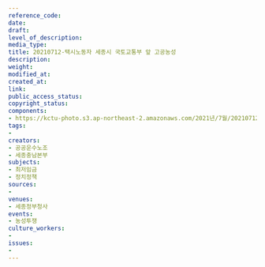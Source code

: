 ```yaml
---
reference_code: 
date: 
draft: 
level_of_description: 
media_type: 
title: 20210712-택시노동자 세종시 국토교통부 앞 고공농성
description: 
weight: 
modified_at: 
created_at: 
link: 
public_access_status: 
copyright_status: 
components:
- https://kctu-photo.s3.ap-northeast-2.amazonaws.com/2021년/7월/20210712-택시노동자+세종시+국토교통부+앞+고공농성/_1D20378.jpg
tags:
- 
creators:
- 공공운수노조
- 세종충남본부
subjects:
- 최저임금
- 정치정책
sources:
- 
venues:
- 세종정부청사
events:
- 농성투쟁
culture_workers:
- 
issues:
- 
---
```

